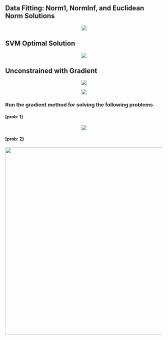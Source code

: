 ## Data Fitting: Norm1, NormInf, and Euclidean Norm Solutions
<p align="center">
  <img src="https://github.com/astro7x/OptMat/blob/master/imgs/fitting.jpg?raw=true"/>
</p>



## SVM Optimal Solution
<p align="center">
  <img src="https://github.com/astro7x/OptMat/blob/master/imgs/svm1.jpg?raw=true"/>
</p>


## Unconstrained with Gradient 
<p align="center">
  <img src="https://github.com/astro7x/OptMat/blob/master/imgs/grad.jpg?raw=true"/>
</p>

<p align="center">
  <img src="https://github.com/astro7x/OptMat/blob/master/imgs/grad-2.jpg?raw=true"/>
</p>

### Run the gradient method for solving the following problems
#### [prob: 1]
<p align="center">
  <img src="https://github.com/astro7x/OptMat/blob/master/imgs/grad-3.jpg?raw=true"/>
</p>

#### [prob: 2]
<p align="center">
  <img width="600"src="https://github.com/astro7x/OptMat/blob/master/imgs/prob2.png?raw=true"/>
</p>

